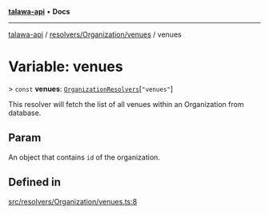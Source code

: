 [**talawa-api**](../../../../README.md) • **Docs**

***

[talawa-api](../../../../modules.md) / [resolvers/Organization/venues](../README.md) / venues

# Variable: venues

\> `const` **venues**: [`OrganizationResolvers`](../../../../types/generatedGraphQLTypes/type-aliases/OrganizationResolvers.md)\[`"venues"`\]

This resolver will fetch the list of all venues within an Organization from database.

## Param

An object that contains `id` of the organization.

## Defined in

[src/resolvers/Organization/venues.ts:8](https://github.com/PalisadoesFoundation/talawa-api/blob/2f8fb6988cd34004fbbf76550c8eef691b861a19/src/resolvers/Organization/venues.ts#L8)
